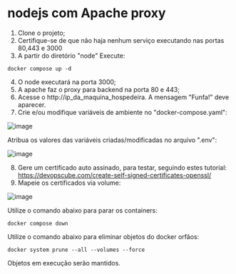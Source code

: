 # nodejs com Apache proxy

1. Clone o projeto;
2. Certifique-se de que não haja nenhum serviço executando nas portas 80,443 e 3000
3. A partir do diretório "node" Execute:
```
docker compose up -d
```
4. O node executará na porta 3000;
5. A apache faz o proxy para backend na porta 80 e 443;
6. Acesse o http://ip_da_maquina_hospedeira. A mensagem "Funfa!" deve aparecer.
7. Crie e/ou modifique variáveis de ambiente no "docker-compose.yaml":

![image](https://github.com/mantenedor/dockernoobs/assets/5191875/abcf5b54-ccbe-472f-8f7b-9693062a705f)

Atribua os valores das variáveis criadas/modificadas no arquivo ".env":

![image](https://github.com/mantenedor/dockernoobs/assets/5191875/cf6bdb76-f156-4ae2-8109-4fe519a08f38)

8. Gere um certificado auto assinado, para testar, seguindo estes tutorial: https://devopscube.com/create-self-signed-certificates-openssl/
9. Mapeie os certificados via volume:

![image](https://github.com/mantenedor/dockernoobs/assets/5191875/b3857f1f-9b7b-4939-a079-cc999a690482)

Utilize o comando abaixo para parar os containers:
```
docker compose down
```
Utilize o comando abaixo para eliminar objetos do docker orfãos:
```
docker system prune --all --volumes --force
```
Objetos em execução serão mantidos.
